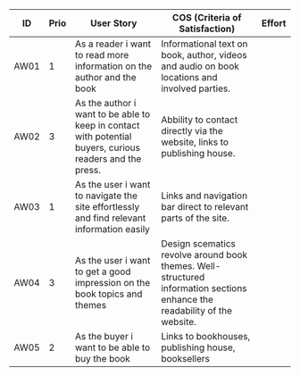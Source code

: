 
| ID     | Prio    | User Story    | COS (Criteria of Satisfaction) | Effort |
| ------- | -------- | -------------- | ------------------------------ | ---- |
| AW01   | 1 | As a reader i want to read more information on the author and the book | Informational text on book, author, videos and audio on book locations and involved parties. |   |
| AW02 | 3 | As the author i want to be able to keep in contact with potential buyers, curious readers and the press. | Abbility to contact directly via the website, links to publishing house. |   |
| AW03 | 1 | As the user i want to navigate the site effortlessly and find relevant information easily | Links and navigation bar direct to relevant parts of the site. |   |
| AW04 | 3 | As the user i want to get a good impression on the book topics and themes | Design scematics revolve around book themes. Well-structured information sections enhance the readability of the website. |   |
| AW05 | 2 | As the buyer i want to be able to buy the book | Links to bookhouses, publishing house, booksellers |   |
